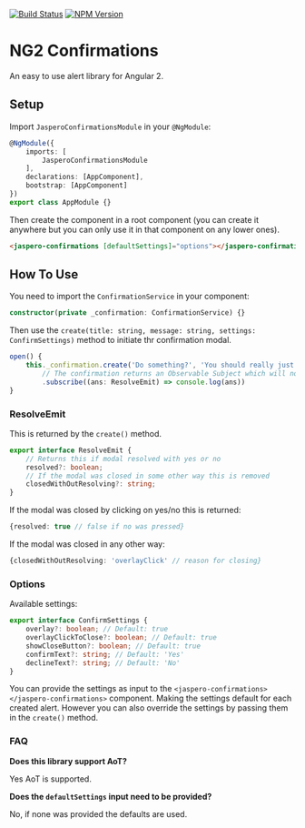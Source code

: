 [![Build Status](https://travis-ci.org/Jaspero/ng2-confirmations.svg?branch=master)](https://travis-ci.org/jaspero/ng2-confirmations)
[![NPM Version](https://img.shields.io/npm/v/@jaspero/ng2-confirmations.svg)](https://www.npmjs.com/package/@jaspero/ng2-confirmations)
# NG2 Confirmations
An easy to use alert library for Angular 2.

## Setup
Import `JasperoConfirmationsModule` in your `@NgModule`: 

```ts
@NgModule({
    imports: [
        JasperoConfirmationsModule
    ],
    declarations: [AppComponent],
    bootstrap: [AppComponent]
})
export class AppModule {}
```

Then create the component in a root component (you can create it anywhere but you can only use it in that component on any lower ones).

```html
<jaspero-confirmations [defaultSettings]="options"></jaspero-confirmations>
```


## How To Use 
You need to import the `ConfirmationService` in your component:
 
```typescript
constructor(private _confirmation: ConfirmationService) {}
```

Then use the `create(title: string, message: string, settings: ConfirmSettings)` method to initiate thr confirmation modal.

```typescript
open() {
    this._confirmation.create('Do something?', 'You should really just do it.')
        // The confirmation returns an Observable Subject which will notify you about the outcome
        .subscribe((ans: ResolveEmit) => console.log(ans))
}
```

### ResolveEmit

This is returned by the `create()` method.

```typescript
export interface ResolveEmit {
    // Returns this if modal resolved with yes or no
    resolved?: boolean;
    // If the modal was closed in some other way this is removed
    closedWithOutResolving?: string;
}
```

If the modal was closed by clicking on yes/no this is returned: 
```typescript
{resolved: true // false if no was pressed}
```

If the modal was closed in any other way:
 ```typescript
{closedWithOutResolving: 'overlayClick' // reason for closing}
```

### Options

Available settings: 

```typescript
export interface ConfirmSettings {
    overlay?: boolean; // Default: true
    overlayClickToClose?: boolean; // Default: true
    showCloseButton?: boolean; // Default: true
    confirmText?: string; // Default: 'Yes'
    declineText?: string; // Default: 'No'
}
```

You can provide the settings as input to the `<jaspero-confirmations></jaspero-confirmations>` component.
Making the settings default for each created alert. However you can also override the settings by
passing them in the `create()` method.

### FAQ

**Does this library support AoT?**

Yes AoT is supported. 

**Does the `defaultSettings` input need to be provided?**

No, if none was provided the defaults are used. 

